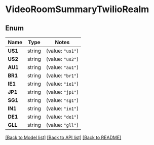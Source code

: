 # VideoRoomSummaryTwilioRealm

## Enum

Name | Type | Notes
------------ | ------------- | -------------
**US1** | string | (value: `"us1"`)
**US2** | string | (value: `"us2"`)
**AU1** | string | (value: `"au1"`)
**BR1** | string | (value: `"br1"`)
**IE1** | string | (value: `"ie1"`)
**JP1** | string | (value: `"jp1"`)
**SG1** | string | (value: `"sg1"`)
**IN1** | string | (value: `"in1"`)
**DE1** | string | (value: `"de1"`)
**GLL** | string | (value: `"gll"`)


[[Back to Model list]](../README.md#documentation-for-models) [[Back to API list]](../README.md#documentation-for-api-endpoints) [[Back to README]](../README.md)


